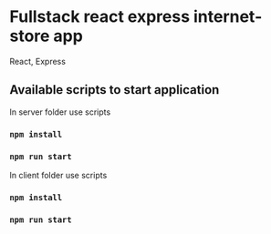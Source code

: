 # Fullstack react express internet-store app
React, Express 

## Available scripts to start application

In server folder use scripts

### `npm install`
### `npm run start`

In client folder use scripts

### `npm install`
### `npm run start`
